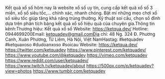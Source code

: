 Kết quả xổ số hôm nay là website xổ số uy tín, cung cấp kết quả xổ số 3 miền, xổ số siêu tốc,... chính xác, nhanh chóng. Bật mí những mẹo chơi xổ số siêu tốc giúp tăng khả năng trúng thưởng. Kỹ thuật soi cầu, chọn số đỉnh dựa trên phân tích bảng kết quả xổ số hiệu quả của chuyên gia.Thông tin kênh:Thương hiệu: Kết quả xổ số
Website:
https://ketqua.dev/
Hotline: 0944699200Email: ketquadev@gmail.comĐịa chỉ: 48 Ng. 324 Đ. Phương Canh, Xuân Phương, Từ Liêm, Hà Nội, Việt NamHastag: #ketquadev #ketquaxoso #dudoanxoso #soicau
Website:
https://ketqua.dev/
https://twitter.com/ketquadev
https://www.pinterest.com/ketquadev/
https://www.youtube.com/@ketquadev
https://vimeo.com/ketquadev
https://www.reddit.com/user/ketquadev/
https://www.twitch.tv/ketquadev/about
https://500px.com/p/ketquadev?view=photos
https://www.tumblr.com/ketquadev
